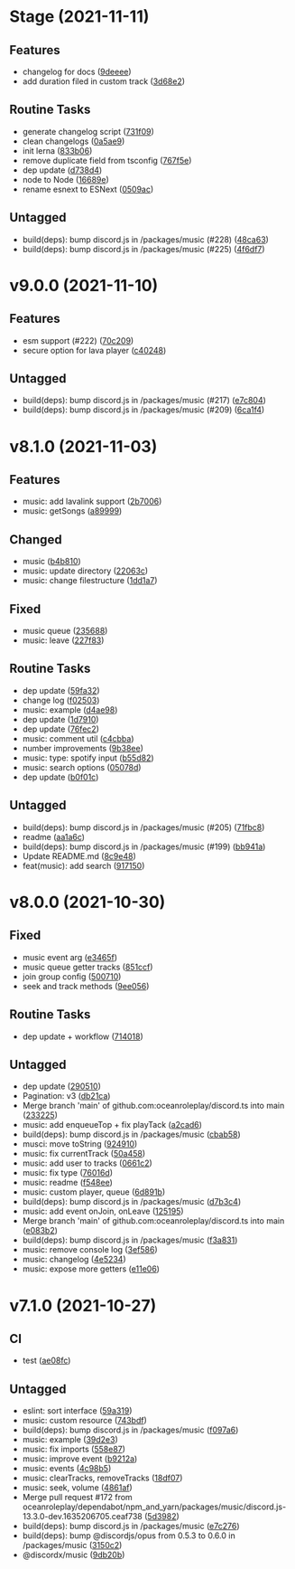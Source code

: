 # Stage (2021-11-11)

## Features

- changelog for docs ([9deeee](https://github.com/oceanroleplay/discord.ts/commit/9deeee5d3cd750923854571cdeaeb92ebf595bc0))
- add duration filed in custom track ([3d68e2](https://github.com/oceanroleplay/discord.ts/commit/3d68e2ac6528be14d505bdb213a2e61c04d6513d))

## Routine Tasks

- generate changelog script ([731f09](https://github.com/oceanroleplay/discord.ts/commit/731f09e18556a3fe2900da30e46b20b426da36a8))
- clean changelogs ([0a5ae9](https://github.com/oceanroleplay/discord.ts/commit/0a5ae9346ea21eb5ce1a5ee958ae2b4c327d32e1))
- init lerna ([833b06](https://github.com/oceanroleplay/discord.ts/commit/833b061f618aaf41b37eba5d1eda3127521dad24))
- remove duplicate field from tsconfig ([767f5e](https://github.com/oceanroleplay/discord.ts/commit/767f5e276b08f9fdd95fac8c1296d41bb4dc3e55))
- dep update ([d738d4](https://github.com/oceanroleplay/discord.ts/commit/d738d403a8c8e9724760f4f77211489893aa1289))
- node to Node ([16689e](https://github.com/oceanroleplay/discord.ts/commit/16689ed4639f4d24e6bf047c59c94274975ee6e8))
- rename esnext to ESNext ([0509ac](https://github.com/oceanroleplay/discord.ts/commit/0509ac1b1d0bf4b048dbf332b84c9a4b82e67c63))

## Untagged

- build(deps): bump discord.js in /packages/music (#228) ([48ca63](https://github.com/oceanroleplay/discord.ts/commit/48ca63ab14254d70b40909512c99abecc64b943a))
- build(deps): bump discord.js in /packages/music (#225) ([4f6df7](https://github.com/oceanroleplay/discord.ts/commit/4f6df799f6afabb19a5b437ea1fa7fd6bbdc70ac))

# v9.0.0 (2021-11-10)

## Features

- esm support (#222) ([70c209](https://github.com/oceanroleplay/discord.ts/commit/70c209b967b9786ce0b4caf1762a7e05163bda0c))
- secure option for lava player ([c40248](https://github.com/oceanroleplay/discord.ts/commit/c402487ac291c8104673bb3b469d2ef0757a1cc3))

## Untagged

- build(deps): bump discord.js in /packages/music (#217) ([e7c804](https://github.com/oceanroleplay/discord.ts/commit/e7c804a5afba562ba7ade869f931b994f5a7d0b1))
- build(deps): bump discord.js in /packages/music (#209) ([6ca1f4](https://github.com/oceanroleplay/discord.ts/commit/6ca1f4c3a365fac648ee7fc6a993b2d49cc0d9b5))

# v8.1.0 (2021-11-03)

## Features

- music: add lavalink support ([2b7006](https://github.com/oceanroleplay/discord.ts/commit/2b7006512739b4601c368cece144ce2b52ba005e))
- music: getSongs ([a89999](https://github.com/oceanroleplay/discord.ts/commit/a89999366f8ba73cdacbb0db31be3c3bf8f844c2))

## Changed

- music ([b4b810](https://github.com/oceanroleplay/discord.ts/commit/b4b810fe11987061dfe470194b7cad304d1a5711))
- music: update directory ([22063c](https://github.com/oceanroleplay/discord.ts/commit/22063cb299693e91a24fcb9286e2175ed3f753dd))
- music: change filestructure ([1dd1a7](https://github.com/oceanroleplay/discord.ts/commit/1dd1a74220c9487d50fa9c97a62ba4d90c45fec6))

## Fixed

- music queue ([235688](https://github.com/oceanroleplay/discord.ts/commit/235688073e19bf0452dc83596caaeb3f7c959d3a))
- music: leave ([227f83](https://github.com/oceanroleplay/discord.ts/commit/227f835782fd414c2fe3e5cd016ad6fb16f81c65))

## Routine Tasks

- dep update ([59fa32](https://github.com/oceanroleplay/discord.ts/commit/59fa323d4f90159aeea0964d3ef736dadeb2eb57))
- change log ([f02503](https://github.com/oceanroleplay/discord.ts/commit/f02503f452f3972747e641682721656576474b17))
- music: example ([d4ae98](https://github.com/oceanroleplay/discord.ts/commit/d4ae98ee641b9d529d88784912044b7f08e87e69))
- dep update ([1d7910](https://github.com/oceanroleplay/discord.ts/commit/1d7910c19e6cc734696f0bd55d86d08d27c794d4))
- dep update ([76fec2](https://github.com/oceanroleplay/discord.ts/commit/76fec29b8e17b962a6e9045e192dcb587bab9ffd))
- music: comment util ([c4cbba](https://github.com/oceanroleplay/discord.ts/commit/c4cbba3aef265c256a2ae279bedf7dd7b9497f86))
- number improvements ([9b38ee](https://github.com/oceanroleplay/discord.ts/commit/9b38eed20236075a962aa2cfb1c22adff1060a2f))
- music: type: spotify input ([b55d82](https://github.com/oceanroleplay/discord.ts/commit/b55d82b9af2e6fffe9c7c3d628784cb5e3759d2d))
- music: search options ([05078d](https://github.com/oceanroleplay/discord.ts/commit/05078dcc7efedc575c8bca8178bb594c2bbdfbe5))
- dep update ([b0f01c](https://github.com/oceanroleplay/discord.ts/commit/b0f01c1645e9585c7ae8054218687cf43be1badb))

## Untagged

- build(deps): bump discord.js in /packages/music (#205) ([71fbc8](https://github.com/oceanroleplay/discord.ts/commit/71fbc84916e53abe3dd1542048d73b3a60788612))
- readme ([aa1a6c](https://github.com/oceanroleplay/discord.ts/commit/aa1a6cf896218d5b93d9b5b96c95b8776b508c6d))
- build(deps): bump discord.js in /packages/music (#199) ([bb941a](https://github.com/oceanroleplay/discord.ts/commit/bb941a6edf199334a69e8983bf877d28da11928d))
- Update README.md ([8c9e48](https://github.com/oceanroleplay/discord.ts/commit/8c9e48290c8d38417348dd6b9de50737f5a37a7d))
- feat(music): add search ([917150](https://github.com/oceanroleplay/discord.ts/commit/917150d6b61149069f4c381606d16be1b29bc4ac))

# v8.0.0 (2021-10-30)

## Fixed

- music event arg ([e3465f](https://github.com/oceanroleplay/discord.ts/commit/e3465fdb2d96627fba2d11e0c4e91275ae8d6fa1))
- music queue getter tracks ([851ccf](https://github.com/oceanroleplay/discord.ts/commit/851ccf26eb16a11d7f3ae27265b168bab5cf1d96))
- join group config ([500710](https://github.com/oceanroleplay/discord.ts/commit/500710b6bbe667ca2b2e13947dea0a93ca4323cf))
- seek and track methods ([9ee056](https://github.com/oceanroleplay/discord.ts/commit/9ee056c97dbd7e1fece6904530e45a19dc3bf69c))

## Routine Tasks

- dep update + workflow ([714018](https://github.com/oceanroleplay/discord.ts/commit/714018c53171bede794c91815c48b0b429682c9d))

## Untagged

- dep update ([290510](https://github.com/oceanroleplay/discord.ts/commit/290510dc27e538c3d466a03a4bd51e9a3636316b))
- Pagination: v3 ([db21ca](https://github.com/oceanroleplay/discord.ts/commit/db21ca1a1df1595aa683f645f68d498479330d1d))
- Merge branch 'main' of github.com:oceanroleplay/discord.ts into main ([233225](https://github.com/oceanroleplay/discord.ts/commit/2332258acfb46b4d2d6a811eb3f6bf7c4c938ddd))
- music: add enqueueTop + fix playTack ([a2cad6](https://github.com/oceanroleplay/discord.ts/commit/a2cad6e41ea527e7a27d6b0b0d7a4e82aba24b9b))
- build(deps): bump discord.js in /packages/music ([cbab58](https://github.com/oceanroleplay/discord.ts/commit/cbab58e55116aa5693bb553d62300b38cbe45963))
- musci: move toString ([924910](https://github.com/oceanroleplay/discord.ts/commit/92491024ce0dc67b6f9d915430f407060a618c42))
- music: fix currentTrack ([50a458](https://github.com/oceanroleplay/discord.ts/commit/50a458fbce589b61d044d31e0e29af6bd9abd014))
- music: add user to tracks ([0661c2](https://github.com/oceanroleplay/discord.ts/commit/0661c2b283e3737fc233a47d0ebc28f515df55d9))
- music: fix type ([76016d](https://github.com/oceanroleplay/discord.ts/commit/76016d7e64e4b67a4c879f369a13a1abcdec8dd6))
- music: readme ([f548ee](https://github.com/oceanroleplay/discord.ts/commit/f548eea8fcb523722541affa16e194619caeda5e))
- music: custom player, queue ([6d891b](https://github.com/oceanroleplay/discord.ts/commit/6d891b2d15e15e2243eaee7f2bf1fb6eb7450cfb))
- build(deps): bump discord.js in /packages/music ([d7b3c4](https://github.com/oceanroleplay/discord.ts/commit/d7b3c41e2a529ece3d61dc8f082c248204f57a3b))
- music: add event onJoin, onLeave ([125195](https://github.com/oceanroleplay/discord.ts/commit/12519546226ccf031949402bf918b5ddc64731ff))
- Merge branch 'main' of github.com:oceanroleplay/discord.ts into main ([e083b2](https://github.com/oceanroleplay/discord.ts/commit/e083b2c3a5e390560c41df3b21bf04578ef88166))
- build(deps): bump discord.js in /packages/music ([f3a831](https://github.com/oceanroleplay/discord.ts/commit/f3a83175a294d4318a1ed6707213dbda39528030))
- music: remove console log ([3ef586](https://github.com/oceanroleplay/discord.ts/commit/3ef5866efa659065018316a2906e05974cac7cf3))
- music: changelog ([4e5234](https://github.com/oceanroleplay/discord.ts/commit/4e5234e5b85f0dc88b8523daed835e4180933e54))
- music: expose more getters ([e11e06](https://github.com/oceanroleplay/discord.ts/commit/e11e06fdda4c796e69540cb2801450d9ac40d14b))

# v7.1.0 (2021-10-27)

## CI

- test ([ae08fc](https://github.com/oceanroleplay/discord.ts/commit/ae08fc775dcf36e926975cc4c370dac7d3afee81))

## Untagged

- eslint: sort interface ([59a319](https://github.com/oceanroleplay/discord.ts/commit/59a319e48296fb3bf30ecf242c5e8dfde2a245a5))
- music: custom resource ([743bdf](https://github.com/oceanroleplay/discord.ts/commit/743bdf6078bf55b2a7533b3ea6635b37007686cb))
- build(deps): bump discord.js in /packages/music ([f097a6](https://github.com/oceanroleplay/discord.ts/commit/f097a672b313b585ad21a2fd3b54ccef78994fe6))
- music: example ([39d2e3](https://github.com/oceanroleplay/discord.ts/commit/39d2e3a87bd29c9cff5024ee870a7dbeaa8fe371))
- music: fix imports ([558e87](https://github.com/oceanroleplay/discord.ts/commit/558e87e1d5dbf43d699ecca27563c8dcfeec5a92))
- music: improve event ([b9212a](https://github.com/oceanroleplay/discord.ts/commit/b9212a95a5ad83f5781284472c6aa9ed847d4d42))
- music: events ([4c98b5](https://github.com/oceanroleplay/discord.ts/commit/4c98b54605d288716a7319a4734e9c2ce54cc9c8))
- music: clearTracks, removeTracks ([18df07](https://github.com/oceanroleplay/discord.ts/commit/18df07323302cf5d70262c8eb2015e6649b3a0ff))
- music: seek, volume ([4861af](https://github.com/oceanroleplay/discord.ts/commit/4861af90b06bab6ec66e06add2bf83c09a36c933))
- Merge pull request #172 from oceanroleplay/dependabot/npm_and_yarn/packages/music/discord.js-13.3.0-dev.1635206705.ceaf738 ([5d3982](https://github.com/oceanroleplay/discord.ts/commit/5d3982266a1e29028956a32decc95fffced431b2))
- build(deps): bump discord.js in /packages/music ([e7c276](https://github.com/oceanroleplay/discord.ts/commit/e7c276c80dd82cf5223259c30d267fc042b80776))
- build(deps): bump @discordjs/opus from 0.5.3 to 0.6.0 in /packages/music ([3150c2](https://github.com/oceanroleplay/discord.ts/commit/3150c2125b3fd06d135367ca55b9cdf3c2dd2244))
- @discordx/music ([9db20b](https://github.com/oceanroleplay/discord.ts/commit/9db20b4095097cd5fc63fc0c2002b9eb6e6db9d4))
